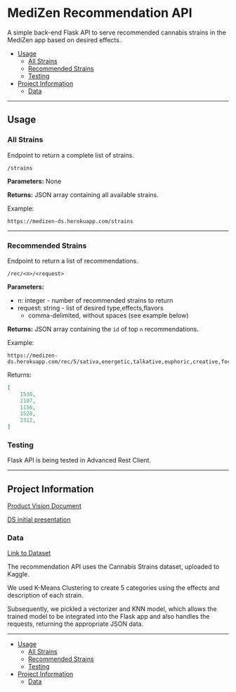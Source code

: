 # MediZen Recommendation API

A simple back-end Flask API to serve recommended cannabis strains in the MediZen app
based on desired effects.

- [Usage](#usage)
  - [All Strains](#all-strains)
  - [Recommended Strains](#recommended-strains)
  - [Testing](#testing)
- [Project Information](#project-information)
  - [Data](#data)

---

## Usage

### All Strains

Endpoint to return a complete list of strains.

    /strains

**Parameters:** None

**Returns:** JSON array containing all available strains.

Example:

    https://medizen-ds.herokuapp.com/strains

---

### Recommended Strains

Endpoint to return a list of recommendations.

    /rec/<n>/<request>

**Parameters:**

- n: integer - number of recommended strains to return
- request: string - list of desired type,effects,flavors
  - comma-delimited, without spaces (see example below)

**Returns:** JSON array containing the `id` of top `n` recommendations.

Example:

    https://medizen-ds.herokuapp.com/rec/5/sativa,energetic,talkative,euphoric,creative,focused,orange,tangy,sweet

Returns:

```json
[
    1530,
    2107,
    1156,
    1528,
    2312,
]
```

### Testing

Flask API is being tested in Advanced Rest Client.

---

## Project Information

[Product Vision Document](https://www.notion.so/meds/Product-Vision-3bad180a0bc24c09b27d1b9c4f30c4ba)

[DS initial presentation](https://drive.google.com/file/d/1SWlKu2PWBgG7bUC-hGwdAX8NGLoWuYiA/view?usp=sharing)

### Data

[Link to Dataset](https://www.kaggle.com/kingburrito666/cannabis-strains)

The recommendation API uses the Cannabis Strains dataset, uploaded to Kaggle.

We used K-Means Clustering to create 5 categories using the effects and description of
each strain.

Subsequently, we pickled a vectorizer and KNN model, which allows the trained model to be
integrated into the Flask app and also handles the requests, returning the appropriate JSON data.

---

- [Usage](#usage)
  - [All Strains](#all-strains)
  - [Recommended Strains](#recommended-strains)
  - [Testing](#testing)
- [Project Information](#project-information)
  - [Data](#data)
